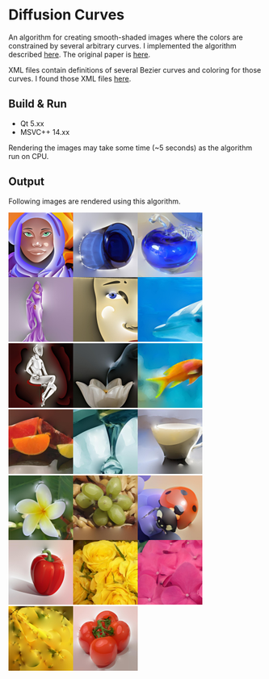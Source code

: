# Diffusion Curves
An algorithm for creating smooth-shaded images where the colors are constrained by several arbitrary curves.
I implemented the algorithm described [here](https://people.engr.tamu.edu/schaefer/teaching/645_Fall2015/lectures/diffusion.ppt).
The original paper is [here](https://maverick.inria.fr/Publications/2008/OBWBTS08/).

XML files contain definitions of several Bezier curves and coloring for those curves.
I found those XML files [here](https://www.labri.fr/perso/barla/blog/?page_id=251).


## Build & Run
- Qt 5.xx
- MSVC++ 14.xx

Rendering the images may take some time (~5 seconds) as the algorithm run on CPU.

## Output
Following images are rendered using this algorithm.

<img align="left" src="Output/zephyr.jpg" width="128" height="128">
<img align="left" src="Output/astray.jpg" width="128" height="128">
<img align="left" src="Output/blueapple.jpg" width="128" height="128">
<img src="Output/dolphin.jpg" width="128" height="128">

<img align="left" src="Output/drape.jpg" width="128" height="128">
<img align="left" src="Output/face.jpg" width="128" height="128">
<img align="left" src="Output/fille.jpg" width="128" height="128">
<img src="Output/fish.jpg" width="128" height="128">

<img align="left" src="Output/flower.jpg" width="128" height="128">
<img align="left" src="Output/fruits.jpg" width="128" height="128">
<img align="left" src="Output/glass_droplet_blur.jpg" width="128" height="128">
<img src="Output/gm_cup.jpg" width="128" height="128">

<img align="left" src="Output/gm_flower.jpg" width="128" height="128">
<img align="left" src="Output/gm_grapes.jpg" width="128" height="128">
<img align="left" src="Output/lady_bug.jpg" width="128" height="128">
<img src="Output/pink_flowers.jpg" width="128" height="128">

<img align="left" src="Output/poivron.jpg" width="128" height="128">
<img align="left" src="Output/roses.jpg" width="128" height="128">
<img align="left" src="Output/roses_spirales.jpg" width="128" height="128">
<img src="Output/tomatos.jpg" width="128" height="128">

